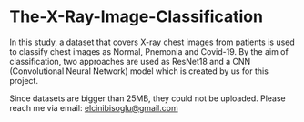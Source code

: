 # The-X-Ray-Image-Classification
In this study, a dataset that covers X-ray chest images from patients is used to classify chest images as Normal, Pnemonia and Covid-19. By the aim of classification, two approaches are used as ResNet18 and a CNN (Convolutional Neural Network) model which is created by us for this project. 


Since datasets are bigger than 25MB, they could not be uploaded. Please reach me via email: elcinibisoglu@gmail.com
